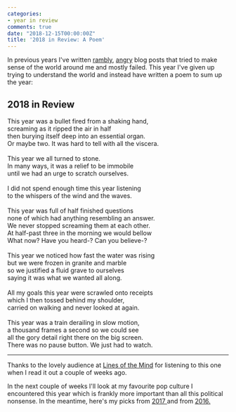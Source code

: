 ```yaml
---
categories:
- year in review
comments: true
date: "2018-12-15T00:00:00Z"
title: '2018 in Review: A Poem'
---
```

  

In previous years I've written <a href="/2016-the-year-the-internet-took-over/">rambly</a>, <a href="/2017-review-laughing-naked-emperor/">angry</a> blog posts that tried to make sense of the world around me and mostly failed. This year I've given up trying to understand the world and instead have written a poem to sum up the year:<br />  

<h2>2018 in Review</h2>  

This year was a bullet fired from a shaking hand,<br />screaming as it ripped the air in half<br />then burying itself deep into an essential organ.<br />Or maybe two. It was hard to tell with all the viscera.<br /><br />This year we all turned to stone.<br />In many ways, it was a relief to be immobile<br />until we had an urge to scratch ourselves.<br /><br />I did not spend enough time this year listening<br />to the whispers of the wind and the waves.<br /><br />This year was full of half finished questions <br />none of which had anything resembling an answer.<br />We never stopped screaming them at each other.<br />At half-past three in the morning we would bellow<br />What now? Have you heard-? Can you believe-?<br /><br />This year we noticed how fast the water was rising<br />but we were frozen in granite and marble<br />so we justified a fluid grave to ourselves<br />saying it was what we wanted all along.<br /><br />All my goals this year were scrawled onto receipts<br />which I then tossed behind my shoulder,<br />carried on walking and never looked at again.<br /><br />This year was a train derailing in slow motion,<br />a thousand frames a second so we could see<br />all the gory detail right there on the big screen.<br />There was no pause button. We just had to watch. <br />  

***
Thanks to the lovely audience at <a href="https://www.facebook.com/LOTMPoetry/">Lines of the Mind</a> for listening to this one when I read it out a couple of weeks ago.  

In the next couple of weeks I'll look at my favourite pop culture I encountered this year which is frankly more important than all this political nonsense. In the meantime, here's my picks from <a href="/best-of-2017/">2017 </a>and from <a href="/best-of-2016/">2016.</a><br /><br />  
